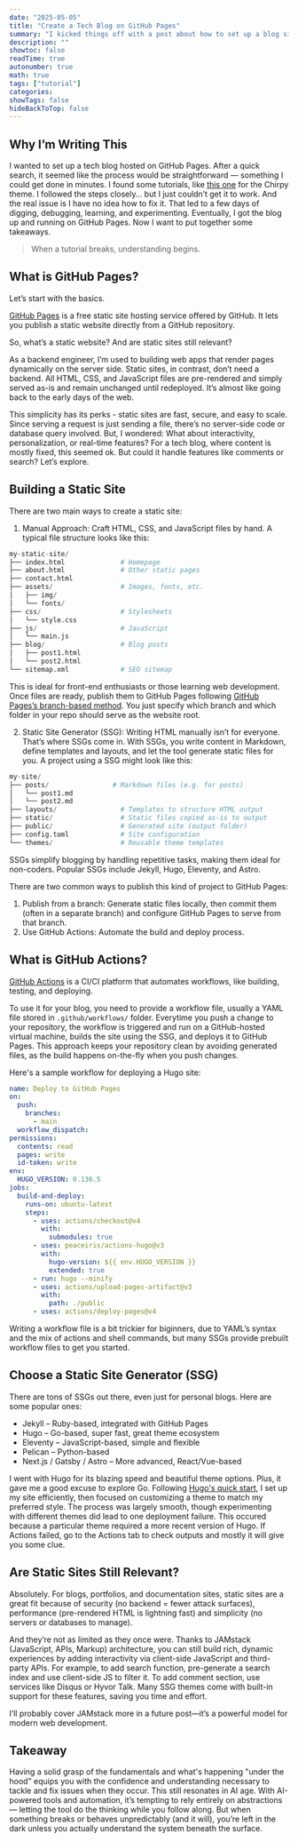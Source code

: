 ```yaml
---
date: "2025-05-05"
title: "Create a Tech Blog on GitHub Pages"
summary: "I kicked things off with a post about how to set up a blog site — seems like a good place to start!"
description: ""
showtoc: false
readTime: true
autonumber: true
math: true
tags: ["tutorial"]
categories:
showTags: false
hideBackToTop: false
---
```

## Why I’m Writing This

I wanted to set up a tech blog hosted on GitHub Pages. After a quick search, it seemed like the process would be straightforward — something I could get done in minutes. I found some tutorials, like [this one](https://chirpy.cotes.page/posts/getting-started/) for the Chirpy theme. I followed the steps closely… but I just couldn’t get it to work. And the real issue is I have no idea how to fix it. That led to a few days of digging, debugging, learning, and experimenting. Eventually, I got the blog up and running on GitHub Pages. Now I want to put together some takeaways.

> When a tutorial breaks, understanding begins.

## What is GitHub Pages?
Let’s start with the basics.

[GitHub Pages](https://docs.github.com/en/pages) is a free static site hosting service offered by GitHub. It lets you publish a static website directly from a GitHub repository.

So, what’s a static website? And are static sites still relevant?

As a backend engineer, I’m used to building web apps that render pages dynamically on the server side. Static sites, in contrast, don’t need a backend. All HTML, CSS, and JavaScript files are pre-rendered and simply served as-is and remain unchanged until redeployed. It’s almost like going back to the early days of the web.

This simplicity has its perks - static sites are fast, secure, and easy to scale. Since serving a request is just sending a file, there’s no server-side code or database query involved. But, I wondered: What about interactivity, personalization, or real-time features? For a tech blog, where content is mostly fixed, this seemed ok. But could it handle features like comments or search? Let’s explore.

## Building a Static Site
There are two main ways to create a static site:
1. Manual Approach: Craft HTML, CSS, and JavaScript files by hand. A typical file structure looks like this:

```python
my-static-site/
├── index.html              # Homepage
├── about.html              # Other static pages
├── contact.html
├── assets/                 # Images, fonts, etc.
│   ├── img/
│   └── fonts/
├── css/                    # Stylesheets
│   └── style.css
├── js/                     # JavaScript
│   └── main.js
├── blog/                   # Blog posts
│   ├── post1.html
│   └── post2.html
└── sitemap.xml             # SEO sitemap
```

This is ideal for front-end enthusiasts or those learning web development. Once files are ready, publish them to GitHub Pages following [GitHub Pages’s branch-based method](https://docs.github.com/en/pages/getting-started-with-github-pages/configuring-a-publishing-source-for-your-github-pages-site#publishing-from-a-branch). You just specify which branch and which folder in your repo should serve as the website root.

2. Static Site Generator (SSG): Writing HTML manually isn’t for everyone. That’s where SSGs come in. With SSGs, you write content in Markdown, define templates and layouts, and let the tool generate static files for you. A project using a SSG might look like this:

```python
my-site/
├── posts/                # Markdown files (e.g. for posts)
│   └── post1.md
│   └── post2.md
├── layouts/                # Templates to structure HTML output
├── static/                 # Static files copied as-is to output
├── public/                 # Generated site (output folder)
├── config.toml             # Site configuration
└── themes/                 # Reusable theme templates
```
SSGs simplify blogging by handling repetitive tasks, making them ideal for non-coders. Popular SSGs include Jekyll, Hugo, Eleventy, and Astro.

There are two common ways to publish this kind of project to GitHub Pages:

1. Publish from a branch: Generate static files locally, then commit them (often in a separate branch) and configure GitHub Pages to serve from that branch.
2. Use GitHub Actions: Automate the build and deploy process.

## What is GitHub Actions?

[GitHub Actions](https://docs.github.com/en/actions) is a CI/CI platform that automates workflows, like building, testing, and deploying.

To use it for your blog, you need to provide a workflow file, usually a YAML file stored in `.github/workflows/` folder. Everytime you push a change to your repository, the workflow is triggered and run on a GitHub-hosted virtual machine, builds the site using the SSG, and deploys it to GitHub Pages. This approach keeps your repository clean by avoiding generated files, as the build happens on-the-fly when you push changes.

Here's a sample workflow for deploying a Hugo site:
```yaml
name: Deploy to GitHub Pages
on:
  push:
    branches:
      - main
  workflow_dispatch:
permissions:
  contents: read
  pages: write
  id-token: write
env:
  HUGO_VERSION: 0.136.5
jobs:
  build-and-deploy:
    runs-on: ubuntu-latest
    steps:
      - uses: actions/checkout@v4
        with:
          submodules: true
      - uses: peaceiris/actions-hugo@v3
        with:
          hugo-version: ${{ env.HUGO_VERSION }}
          extended: true
      - run: hugo --minify
      - uses: actions/upload-pages-artifact@v3
        with:
          path: ./public
      - uses: actions/deploy-pages@v4
```
Writing a workflow file is a bit trickier for biginners, due to YAML’s syntax and the mix of actions and shell commands, but many SSGs provide prebuilt workflow files to get you started.

## Choose a Static Site Generator (SSG)
There are tons of SSGs out there, even just for personal blogs. Here are some popular ones:
- Jekyll – Ruby-based, integrated with GitHub Pages
- Hugo – Go-based, super fast, great theme ecosystem
- Eleventy – JavaScript-based, simple and flexible
- Pelican – Python-based
- Next.js / Gatsby / Astro – More advanced, React/Vue-based

I went with Hugo for its blazing speed and beautiful theme options. Plus, it gave me a good excuse to explore Go. Following [Hugo's quick start](https://gohugo.io/getting-started/quick-start/), I set up my site efficiently, then focused on customizing a theme to match my preferred style. The process was largely smooth, though experimenting with different themes did lead to one deployment failure. This occured because a particular theme required a more recent version of Hugo. If Actions failed, go to the Actions tab to check outputs and mostly it will give you some clue.

## Are Static Sites Still Relevant?

Absolutely. For blogs, portfolios, and documentation sites, static sites are a great fit because of security (no backend = fewer attack surfaces), performance (pre-rendered HTML is lightning fast) and simplicity (no servers or databases to manage).

And they’re not as limited as they once were. Thanks to JAMstack (JavaScript, APIs, Markup) architecture, you can still build rich, dynamic experiences by adding interactivity via client-side JavaScript and third-party APIs. For example, to add search function, pre-generate a search index and use client-side JS to filter it. To add comment section, use services like Disqus or Hyvor Talk. Many SSG themes come with built-in support for these features, saving you time and effort.

I’ll probably cover JAMstack more in a future post—it’s a powerful model for modern web development.

## Takeaway
Having a solid grasp of the fundamentals and what's happening "under the hood" equips you with the confidence and understanding necessary to tackle and fix issues when they occur. This still resonates in AI age. With AI-powered tools and automation, it’s tempting to rely entirely on abstractions — letting the tool do the thinking while you follow along. But when something breaks or behaves unpredictably (and it will), you’re left in the dark unless you actually understand the system beneath the surface.